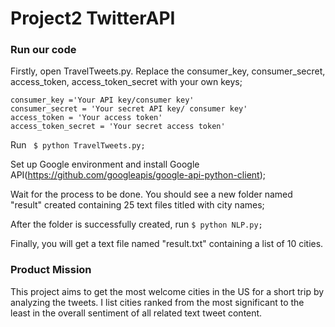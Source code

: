 # Project2 TwitterAPI

### Run our code
Firstly, open TravelTweets.py. Replace the consumer_key, consumer_secret, access_token, access_token_secret with your own keys;

```
consumer_key ='Your API key/consumer key'
consumer_secret = 'Your secret API key/ consumer key'
access_token = 'Your access token'
access_token_secret = 'Your secret access token'
```

Run ``` $ python TravelTweets.py;```

Set up Google environment and install Google API(https://github.com/googleapis/google-api-python-client);

Wait for the process to be done. You should see a new folder named "result" created containing 25 text files titled with city names;

After the folder is successfully created, run ```$ python NLP.py;```

Finally, you will get a text file named "result.txt" containing a list of 10 cities.


### Product Mission

This project aims to get the most welcome cities in the US for a short trip by analyzing the tweets. I list cities ranked from the most significant to the least in the overall sentiment of all related text tweet content.


